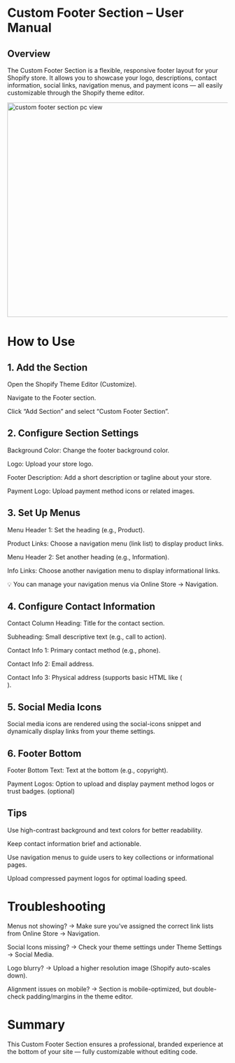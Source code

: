 # Custom Footer Section – User Manual
## Overview
The Custom Footer Section is a flexible, responsive footer layout for your Shopify store. It allows you to showcase your logo, descriptions, contact information, social links, navigation menus, and payment icons — all easily customizable through the Shopify theme editor.

<img width="1900" height="490" alt="custom footer section pc view" src="https://github.com/user-attachments/assets/2b99e6f7-cb74-4e70-8797-f8ae719c3953" />


# How to Use
## 1. Add the Section
Open the Shopify Theme Editor (Customize).

Navigate to the Footer section.

Click “Add Section” and select “Custom Footer Section”.

## 2. Configure Section Settings
Background Color: Change the footer background color.

Logo: Upload your store logo.

Footer Description: Add a short description or tagline about your store.

Payment Logo: Upload payment method icons or related images.

## 3. Set Up Menus
Menu Header 1: Set the heading (e.g., Product).

Product Links: Choose a navigation menu (link list) to display product links.

Menu Header 2: Set another heading (e.g., Information).

Info Links: Choose another navigation menu to display informational links.

💡 You can manage your navigation menus via Online Store → Navigation.

## 4. Configure Contact Information
Contact Column Heading: Title for the contact section.

Subheading: Small descriptive text (e.g., call to action).

Contact Info 1: Primary contact method (e.g., phone).

Contact Info 2: Email address.

Contact Info 3: Physical address (supports basic HTML like (<br>).

## 5. Social Media Icons
Social media icons are rendered using the social-icons snippet and dynamically display links from your theme settings.

## 6. Footer Bottom
Footer Bottom Text: Text at the bottom (e.g., copyright).

Payment Logos: Option to upload and display payment method logos or trust badges. (optional)

## Tips
Use high-contrast background and text colors for better readability.

Keep contact information brief and actionable.

Use navigation menus to guide users to key collections or informational pages.

Upload compressed payment logos for optimal loading speed.

# Troubleshooting
Menus not showing? → Make sure you’ve assigned the correct link lists from Online Store → Navigation.

Social Icons missing? → Check your theme settings under Theme Settings → Social Media.

Logo blurry? → Upload a higher resolution image (Shopify auto-scales down).

Alignment issues on mobile? → Section is mobile-optimized, but double-check padding/margins in the theme editor.

# Summary
This Custom Footer Section ensures a professional, branded experience at the bottom of your site — fully customizable without editing code.

